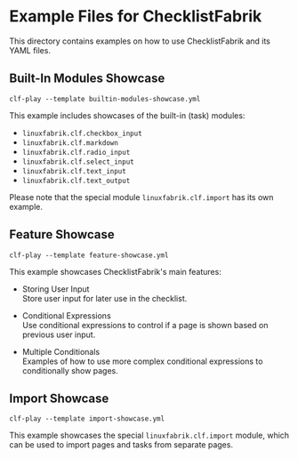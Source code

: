 # Example Files for ChecklistFabrik

This directory contains examples on how to use ChecklistFabrik and its YAML files.


## Built-In Modules Showcase

```shell
clf-play --template builtin-modules-showcase.yml
```

This example includes showcases of the built-in (task) modules:

- `linuxfabrik.clf.checkbox_input`
- `linuxfabrik.clf.markdown`
- `linuxfabrik.clf.radio_input`
- `linuxfabrik.clf.select_input`
- `linuxfabrik.clf.text_input`
- `linuxfabrik.clf.text_output`

Please note that the special module `linuxfabrik.clf.import` has its own example.


## Feature Showcase

```shell
clf-play --template feature-showcase.yml
```

This example showcases ChecklistFabrik's main features:

- Storing User Input  
  Store user input for later use in the checklist.

- Conditional Expressions  
  Use conditional expressions to control if a page is shown based on previous user input.

- Multiple Conditionals  
  Examples of how to use more complex conditional expressions to conditionally show pages.


## Import Showcase

```shell
clf-play --template import-showcase.yml
```

This example showcases the special `linuxfabrik.clf.import` module,
which can be used to import pages and tasks from separate pages.
